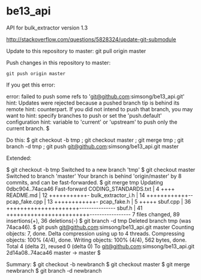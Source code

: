 be13_api
========

API for bulk_extractor version 1.3


http://stackoverflow.com/questions/5828324/update-git-submodule

Update to this repository to master:
    git pull origin master

Push changes in this repository to master:

    git push origin master

If you get this error:

error: failed to push some refs to 'git@github.com:simsong/be13_api.git'
hint: Updates were rejected because a pushed branch tip is behind its remote
hint: counterpart. If you did not intend to push that branch, you may want to
hint: specify branches to push or set the 'push.default' configuration
hint: variable to 'current' or 'upstream' to push only the current branch.
$ 

Do this:
$ git checkout -b tmp  ; git checkout master ; git merge tmp ; git branch -d tmp ; git push git@github.com:simsong/be13_api.git master

Extended:

$ git checkout -b tmp 
Switched to a new branch 'tmp'
$ git checkout master
Switched to branch 'master'
Your branch is behind 'origin/master' by 8 commits, and can be fast-forwarded.
$ git merge tmp
Updating 0dbc904..74aca46
Fast-forward
 CODING_STANDARDS.txt |    4 ++++
 README.md            |   12 +++++++++++-
 bulk_extractor_i.h   |   14 ++++++++++++--
 pcap_fake.cpp        |   13 ++++++++++++-
 pcap_fake.h          |    5 +++++
 sbuf.cpp             |   36 +++++++++++++++++++++---------------
 sbuf.h               |   41 ++++++++++++++++++++++++-----------------
 7 files changed, 89 insertions(+), 36 deletions(-)
$ git branch -d tmp
Deleted branch tmp (was 74aca46).
$ git push git@github.com:simsong/be13_api.git master
Counting objects: 7, done.
Delta compression using up to 4 threads.
Compressing objects: 100% (4/4), done.
Writing objects: 100% (4/4), 562 bytes, done.
Total 4 (delta 2), reused 0 (delta 0)
To git@github.com:simsong/be13_api.git
   2d14a08..74aca46  master -> master
$ 


Summary:
$ git checkout -b newbranch
$ git checkout master
$ git merge newbranch
$ git branch -d newbranch
